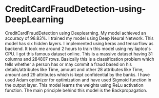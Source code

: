# CreditCardFraudDetection-using-DeepLearning
CreditCardFraudDetection using Deeplearning. My model achieved an accuracy of 98.83%. I trained my model using Deep Neural Network. This model has six hidden layers. I implemented using keras and tensorflow as backend. It took me around 2 hours to train this model using my laptop's CPU. I got this famous dataset online. This is a massive dataset having 31 columns and 284807 rows. Basically this is a classification problem which tells whether a person has or may commit a fraud based on his details/attributes like Time, amount and other 28 attributes like Time, amount and 29 attributes which is kept confidential by the banks. I have used Adam optimizer for optimization and have used Sigmoid function in the output layer. This model learns the weights using ReLu activation function. The main principle behind this model is the Backpropagation.
